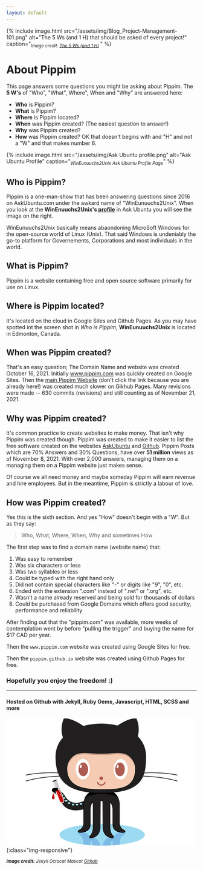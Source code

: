 ```yaml
---
layout: default
---
```


{% include image.html src="/assets/img/Blog_Project-Management-101.png"
   alt="The 5 Ws (and 1 H) that should be asked of every project!"
   caption="<sub><em>Image credit: 
      <a href='https://www.workfront.com/blog/project-management-101-the-5-ws-and-1-h-that-should-be-asked-of-every-project'>The 5 Ws (and 1 H)</a>
   </em></sub>"
%}

# About Pippim

This page answers some questions you might be asking about Pippim. The **5
W's** of "Who", "What", Where", When and "Why" are answered here:

- **Who** is Pippim?
- **What** is Pippim?
- **Where** is Pippim located?
- **When** was Pippim created? (The easiest question to answer!) 
- **Why** was Pippim created? 
- **How** was Pippim created? OK that doesn't begins with and "H" and not a "W" and that makes number 6.

{% include image.html src="/assets/img/Ask Ubuntu profile.png"
   alt="Ask Ubuntu Profile"
   caption="<sub><em>WinEunuuchs2Unix Ask Ubuntu Profile Page</em></sub>"
%}

## Who is Pippim?

Pippim is a one-man-show that has been answering questions since 2016 
on AskUbuntu.com under the awkard name of "WinEunuuchs2Unix". When you 
look at the **WinEnuuchs2Unix's
[profile](https://askubuntu.com/users/307523/wineunuuchs2unix)** in Ask
Ubuntu you will see the image on the right.

WinEunuuchs2Unix basically means abaondoning MicroSoft Windows for the
open-source world of Linux (Unix). That said Windows is undeniably the
go-to platform for Governements, Corporations and most individuals in
the world.

## What is Pippim?

Pippim is a website containing free and open source software primarily for use on Linux.

## Where is Pippim located?

It's located on the cloud in Google Sites and Github Pages. As you may
have spotted int the screen shot in *Who is Pippim*, 
**WinEunuuchs2Unix** is located in Edmonton, Canada.

## When was Pippim created?

That's an easy question; The Domain Name and website was created October 16, 2021.
Initially www.pippim.com was quickly created on Google Sites. Then the
[main Pippim Website](pippim.github.io) (don't click the link because you are
already here!) was created much slower on Gikhub Pages. Many revisions were 
made -- 630 commits (revisions) and still counting as of November 21, 2021.

## Why was Pippim created?

It's common practice to create websites to make money. That isn't why Pippim 
was created though.
Pippim was created to make it easier to list the free software created on 
the websites [AskUbuntu](www.askubuntu.com) and [Github](www.github.com).
Pippim Posts which are 70% Answers and 30% Questions, have over **51 million** 
views as of November 8, 2021. With over 2,000 answers, managing them on 
a managing them on a Pippim website just makes sense.

Of course we all need money and maybe someday Pippim will earn revenue and
hire employees. But in the meantime, Pippim is strictly a labour of love.

## How was Pippim created?

Yes this is the sixth section. And yes "How" doesn't begin with a "W". But as they say:

> Who, What, Where, When, Why and sometimes How

The first step was to find a domain name (website name) that:

1. Was easy to remember
2. Was six characters or less
3. Was two syllables or less
4. Could be typed with the right hand only
5. Did not contain special characters like "-" or digits like "9", "0", etc.
6. Ended with the extension ".com" instead of ".net" or ".org", etc.
7. Wasn't a name already reserved and being sold for thousands of dollars
8. Could be purchased from Google Domains which offers good security, performance and reliability

After finding out that the "pippim.com" was available, more weeks of contemplation 
went by before "pulling the trigger" and buying the name for $17 CAD per year.

Then the `www.pippim.com` website was created using Google Sites for free.

Then the `pippim.github.io` website was created using Github Pages for free.

### Hopefully you enjoy the freedom! :)

---

#### Hosted on Github with Jekyll, Ruby Gems, Javascript, HTML, SCSS and more

![Jekyll Octocat Mascot](/assets/img/octojekyll-opt.jpg){:class="img-responsive"}

<sup><em>
   **Image credit:** Jekyll Octocat Mascot [Github](https://www.github.com)
</em></sup>
